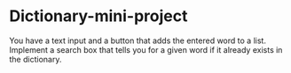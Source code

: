 # Dictionary-mini-project
You have a text input and a button that adds the entered word to a list. Implement a search box that tells you for a given word if it already exists in the dictionary.
